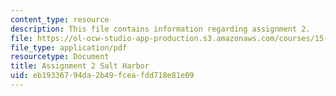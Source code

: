 ```yaml
---
content_type: resource
description: This file contains information regarding assignment 2.
file: https://ol-ocw-studio-app-production.s3.amazonaws.com/courses/15-067-competitive-decision-making-and-negotiation-spring-2011/eb19336794da2b49fceafdd718e81e09_MIT15_067S11_assgn02.pdf
file_type: application/pdf
resourcetype: Document
title: Assignment 2 Salt Harbor
uid: eb193367-94da-2b49-fcea-fdd718e81e09
---
```

